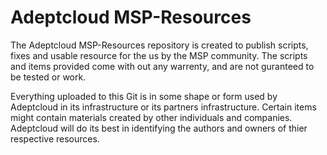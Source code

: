 # Adeptcloud MSP-Resources

The Adeptcloud MSP-Resources repository is created to publish scripts, fixes and usable resource for the us by the MSP community. The scripts and items provided come with out any warrenty, and are not guranteed to be tested or work. 

Everything uploaded to this Git is in some shape or form used by Adeptcloud in its infrastructure or its partners infrastructure. Certain items might contain materials created by other individuals and companies. Adeptcloud will do its best in identifying the authors and owners of thier respective resources.
